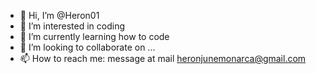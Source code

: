 - 👋 Hi, I’m @Heron01
- 👀 I’m interested in coding
- 🌱 I’m currently learning how to code
- 💞️ I’m looking to collaborate on ...
- 📫 How to reach me: message at mail heronjunemonarca@gmail.com

<!---
Heron01/Heron01 is a ✨ special ✨ repository because its `README.md` (this file) appears on your GitHub profile.
You can click the Preview link to take a look at your changes.
--->
